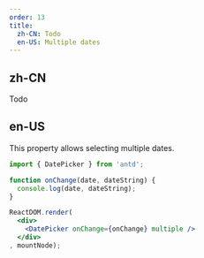 ```yaml
---
order: 13
title:
  zh-CN: Todo
  en-US: Multiple dates
---
```


## zh-CN

Todo

## en-US

This property allows selecting multiple dates.

````jsx
import { DatePicker } from 'antd';

function onChange(date, dateString) {
  console.log(date, dateString);
}

ReactDOM.render(
  <div>
    <DatePicker onChange={onChange} multiple />
  </div>
, mountNode);
````
